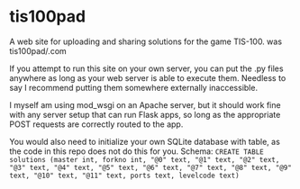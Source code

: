 # tis100pad
A web site for uploading and sharing solutions for the game TIS-100. was tis100pad/.com

If you attempt to run this site on your own server, you can put the .py files anywhere as long as your web server is able to execute them. Needless to say I recommend putting them somewhere externally inaccessible.

I myself am using mod_wsgi on an Apache server, but it should work fine with any server setup that can run Flask apps, so long as the appropriate POST requests are correctly routed to the app.

You would also need to initialize your own SQLite database with table, as the code in this repo does not do this for you. Schema: `CREATE TABLE solutions (master int, forkno int, "@0" text, "@1" text, "@2" text, "@3" text, "@4" text, "@5" text, "@6" text, "@7" text, "@8" text, "@9" text, "@10" text, "@11" text, ports text, levelcode text)`
